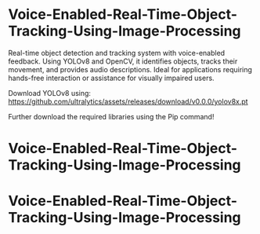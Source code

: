 # Voice-Enabled-Real-Time-Object-Tracking-Using-Image-Processing
Real-time object detection and tracking system with voice-enabled feedback. Using YOLOv8 and OpenCV, it identifies objects, tracks their movement, and provides audio descriptions. Ideal for applications requiring hands-free interaction or assistance for visually impaired users.

Download YOLOv8 using: https://github.com/ultralytics/assets/releases/download/v0.0.0/yolov8x.pt

Further download the required libraries using the Pip command!
# Voice-Enabled-Real-Time-Object-Tracking-Using-Image-Processing
# Voice-Enabled-Real-Time-Object-Tracking-Using-Image-Processing
